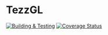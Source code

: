 # TezzGL
[![Building & Testing](https://github.com/tezz-io/TezzGL/actions/workflows/test.yml/badge.svg)](https://github.com/tezz-io/TezzGL/actions/workflows/test.yml) [![Coverage Status](https://coveralls.io/repos/github/tezz-io/TezzGL/badge.svg?branch=main)](https://coveralls.io/github/tezz-io/TezzGL?branch=main) 
